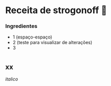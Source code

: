# 

# Receita de strogonoff  :chicken:

### Ingredientes

- 1 (espaço-espaço)
- 2 (teste para visualizar de alterações)
- 3

# 



## xx ##



_italico_